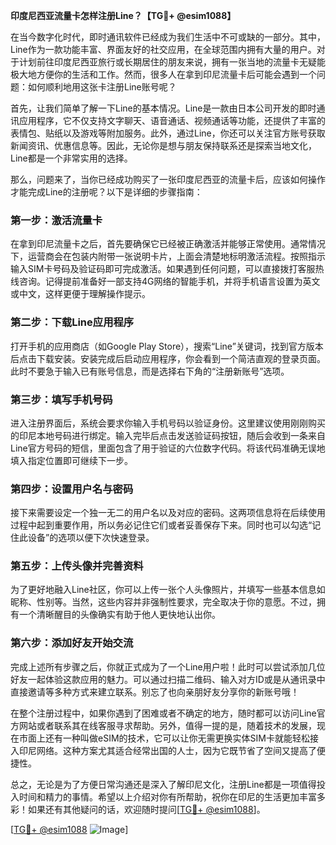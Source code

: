 **印度尼西亚流量卡怎样注册Line？【TG💪+ @esim1088】**

在当今数字化时代，即时通讯软件已经成为我们生活中不可或缺的一部分。其中，Line作为一款功能丰富、界面友好的社交应用，在全球范围内拥有大量的用户。对于计划前往印度尼西亚旅行或长期居住的朋友来说，拥有一张当地的流量卡无疑能极大地方便你的生活和工作。然而，很多人在拿到印尼流量卡后可能会遇到一个问题：如何顺利地用这张卡注册Line账号呢？

首先，让我们简单了解一下Line的基本情况。Line是一款由日本公司开发的即时通讯应用程序，它不仅支持文字聊天、语音通话、视频通话等功能，还提供了丰富的表情包、贴纸以及游戏等附加服务。此外，通过Line，你还可以关注官方账号获取新闻资讯、优惠信息等。因此，无论你是想与朋友保持联系还是探索当地文化，Line都是一个非常实用的选择。

那么，问题来了，当你已经成功购买了一张印度尼西亚的流量卡后，应该如何操作才能完成Line的注册呢？以下是详细的步骤指南：

### **第一步：激活流量卡**
在拿到印尼流量卡之后，首先要确保它已经被正确激活并能够正常使用。通常情况下，运营商会在包装内附带一张说明卡片，上面会清楚地标明激活流程。按照指示输入SIM卡号码及验证码即可完成激活。如果遇到任何问题，可以直接拨打客服热线咨询。记得提前准备好一部支持4G网络的智能手机，并将手机语言设置为英文或中文，这样更便于理解操作提示。

### **第二步：下载Line应用程序**
打开手机的应用商店（如Google Play Store），搜索“Line”关键词，找到官方版本后点击下载安装。安装完成后启动应用程序，你会看到一个简洁直观的登录页面。此时不要急于输入已有账号信息，而是选择右下角的“注册新账号”选项。

### **第三步：填写手机号码**
进入注册界面后，系统会要求你输入手机号码以验证身份。这里建议使用刚刚购买的印尼本地号码进行绑定。输入完毕后点击发送验证码按钮，随后会收到一条来自Line官方号码的短信，里面包含了用于验证的六位数字代码。将该代码准确无误地填入指定位置即可继续下一步。

### **第四步：设置用户名与密码**
接下来需要设定一个独一无二的用户名以及对应的密码。这两项信息将在后续使用过程中起到重要作用，所以务必记住它们或者妥善保存下来。同时也可以勾选“记住此设备”的选项以便下次快速登录。

### **第五步：上传头像并完善资料**
为了更好地融入Line社区，你可以上传一张个人头像照片，并填写一些基本信息如昵称、性别等。当然，这些内容并非强制性要求，完全取决于你的意愿。不过，拥有一个清晰醒目的头像确实有助于他人更快地认出你。

### **第六步：添加好友开始交流**
完成上述所有步骤之后，你就正式成为了一个Line用户啦！此时可以尝试添加几位好友一起体验这款应用的魅力。可以通过扫描二维码、输入对方ID或是从通讯录中直接邀请等多种方式来建立联系。别忘了也向亲朋好友分享你的新账号哦！

在整个注册过程中，如果你遇到了困难或者不确定的地方，随时都可以访问Line官方网站或者联系其在线客服寻求帮助。另外，值得一提的是，随着技术的发展，现在市面上还有一种叫做eSIM的技术，它可以让你无需更换实体SIM卡就能轻松接入印尼网络。这种方案尤其适合经常出国的人士，因为它既节省了空间又提高了便捷性。

总之，无论是为了方便日常沟通还是深入了解印尼文化，注册Line都是一项值得投入时间和精力的事情。希望以上介绍对你有所帮助，祝你在印尼的生活更加丰富多彩！如果还有其他疑问的话，欢迎随时提问[[TG💪+ @esim1088](https://t.me/s/esim1088)]。

[[TG💪+ @esim1088](https://t.me/s/esim1088) ![Image](https://i.postimg.cc/4NQfJmqS/Snipaste-2025-05-13-00-14-12.png)]